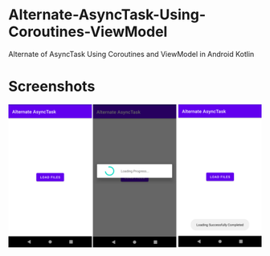 # Alternate-AsyncTask-Using-Coroutines-ViewModel
Alternate of AsyncTask Using Coroutines and ViewModel in Android Kotlin

# Screenshots

![alt text](https://github.com/orbitalsonic/Alternate-AsyncTask-Using-Coroutines-ViewModel/blob/master/Screenshots/Screenshot_1.png?raw=true)
